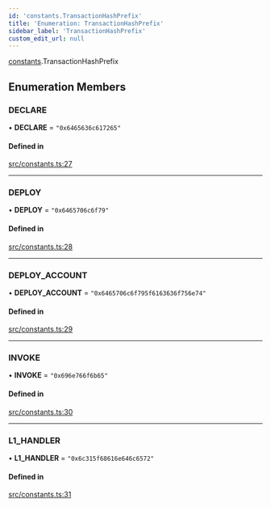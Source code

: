 ```yaml
---
id: 'constants.TransactionHashPrefix'
title: 'Enumeration: TransactionHashPrefix'
sidebar_label: 'TransactionHashPrefix'
custom_edit_url: null
---
```


[constants](../namespaces/constants.md).TransactionHashPrefix

## Enumeration Members

### DECLARE

• **DECLARE** = `"0x6465636c617265"`

#### Defined in

[src/constants.ts:27](https://github.com/PhilippeR26/starknet.js/blob/689c0e5/src/constants.ts#L27)

---

### DEPLOY

• **DEPLOY** = `"0x6465706c6f79"`

#### Defined in

[src/constants.ts:28](https://github.com/PhilippeR26/starknet.js/blob/689c0e5/src/constants.ts#L28)

---

### DEPLOY_ACCOUNT

• **DEPLOY_ACCOUNT** = `"0x6465706c6f795f6163636f756e74"`

#### Defined in

[src/constants.ts:29](https://github.com/PhilippeR26/starknet.js/blob/689c0e5/src/constants.ts#L29)

---

### INVOKE

• **INVOKE** = `"0x696e766f6b65"`

#### Defined in

[src/constants.ts:30](https://github.com/PhilippeR26/starknet.js/blob/689c0e5/src/constants.ts#L30)

---

### L1_HANDLER

• **L1_HANDLER** = `"0x6c315f68616e646c6572"`

#### Defined in

[src/constants.ts:31](https://github.com/PhilippeR26/starknet.js/blob/689c0e5/src/constants.ts#L31)
